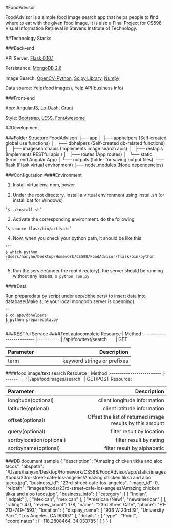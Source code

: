 #FoodAdvisor

FoodAdvisor is a simple food image search app that helps people to find where
to eat with the given food image. It is also a Final Project for CS598 Visual
Information Retrieval in Stevens Institute of Technology.

##Technology Stacks

###Back-end

API Server: [Flask 0.10.1](http://flask.pocoo.org/)

Persistence: [MongoDB 2.6](https://www.mongodb.org/)

Image Search: [OpenCV-Python](http://docs.opencv.org/trunk/doc/py_tutorials/py_setup/py_table_of_contents_setup/py_table_of_contents_setup.html#py-table-of-content-setup), [Scipy Library](http://www.scipy.org/scipylib/index.html), [Numpy](http://www.numpy.org)

Data source: [Yelp](http://www.yelp.com)(food images), [Yelp API](http://api.yelp.com)(business info)

###Front-end

App: [AngularJS](http://angularjs.org/), [Lo-Dash](http://lodash.com/), [Grunt](http://gruntjs.com/)

Style: [Bootstrap](http://getbootstrap.com/), [LESS](http://lesscss.org/), [FontAwesome](http://fortawesome.github.io/Font-Awesome/)

##Development

###Folder Structure
    FoodAdvisor/
        ├── app
        │   ├── apphelpers        (Self-created global use functions)
        │   ├── dbhelpers         (Self-created db-related functions)
        │   ├── imagesearchapis   (Implements image search apis)
        │   ├── restapis          (Implements RESTful apis )
        │   ├── routes            (App routes)
        │   └── static            (Front-end Angular App)
        │   └── outputs           (folder for saving output files)
        ├── flask                 (Flask virtual environment)
        ├── node_modules          (Node dependencies)

###Configuration
####Environment

  1. Install virtualenv, npm, bower

  2. Under the root directory, Install a virtual environment using install.sh (or install.bat for Windows)
     
    `$ ./install.sh`
  3. Activate the corresponding environment. do the following
    
    `$ source flask/bin/activate`
  4. Now, when you check your python path, it should be like this
        
    ```
    $ which python
    /Users/hanyan/Desktop/Homework/CS598/FoodAdvisor/flask/bin/python
    ```
  5. Run the service(under the root directory), the server should be running without any issues.
    `$ python run.py`

####Data

  Run preparedata.py script under app/dbhelpers/ to insert data into database(Make sure your local mongodb server is openning).
  
    ```
    $ cd app/dbhelpers
    $ python preparedata.py
    ```

###RESTful Service
####Text autocomplete
Resource                   |      Method
:------------------------- |-----------:|
/api/foodtext/search &nbsp;&nbsp;&nbsp;&nbsp;&nbsp;&nbsp;| GET

Parameter                  |Description
:------------------------- |-----------:|
term &nbsp;&nbsp;&nbsp;&nbsp;&nbsp;&nbsp;&nbsp;&nbsp;&nbsp;&nbsp;&nbsp;&nbsp;&nbsp;&nbsp;&nbsp;&nbsp;&nbsp;&nbsp;&nbsp;&nbsp;&nbsp;&nbsp;&nbsp;&nbsp;&nbsp;&nbsp;&nbsp;| keyword strings or prefixes

####food image/text search
Resource                   |      Method
:------------------------- |-----------:|
/api/foodimages/search &nbsp;    | GET/POST
Resource:

Parameter                  |Description
:------------------------- |-----------:|
longitude(optional) | client longitude information
latitude(optional) | client latitude information
offset(optional) | Offset the list of returned image results by this amount
query(optional) | filter result by location
sortbylocation(optional) | filter result by rating
sortbyname(optional) | filter result by alphabetic

###DB document sample
    {
        "description": "Amazing chicken tikka and aloo tacos",
        "abspath": "/Users/hanyan/Desktop/Homework/CS598/FoodAdvisor/app/static/images/foods/23rd-street-cafe-los-angeles/Amazing chicken tikka and aloo tacos.jpg",
        "business_id": "23rd-street-cafe-los-angeles",
        "image_id": 0,
        "relpath": "images/foods/23rd-street-cafe-los-angeles/Amazing chicken tikka and aloo tacos.jpg",
        "business_info": {
            "category": [
                [
                    "Indian",
                    "indpak"
                ],
                [
                    "Mexican",
                    "mexican"
                ],
                [
                    "American (New)",
                    "newamerican"
                ]
            ],
            "rating": 4.0,
            "review_count": 178,
            "name": "23rd Street Cafe",
            "phone": "+1-213-749-1593",
            "location": {
                "display_name": [
                    "936 W 23rd St",
                    "University Park",
                    "Los Angeles, CA 90007"
                ],
    			"details" : {
    				"type" : "Point",
    				"coordinates" : [
    					-118.2808464,
    					34.033785
    				]
    			}
            }
        }
    }
